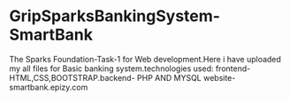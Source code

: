 # GripSparksBankingSystem-SmartBank
The Sparks Foundation-Task-1 for Web development.Here i have uploaded my all files for Basic banking system.technologies used: frontend-HTML,CSS,BOOTSTRAP.backend- PHP AND MYSQL
website- smartbank.epizy.com
